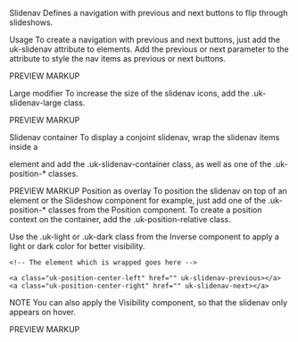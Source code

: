 

Slidenav
Defines a navigation with previous and next buttons to flip through slideshows.

Usage
To create a navigation with previous and next buttons, just add the uk-slidenav attribute to <a> elements. Add the previous or next parameter to the attribute to style the nav items as previous or next buttons.

<a href="" uk-slidenav-next></a>
<a href="" uk-slidenav-previous></a>
PREVIEW
MARKUP
 
Large modifier
To increase the size of the slidenav icons, add the .uk-slidenav-large class.

<a href="" class="uk-slidenav-large" uk-slidenav-next></a>
<a href="" class="uk-slidenav-large" uk-slidenav-previous></a>
PREVIEW
MARKUP
 
Slidenav container
To display a conjoint slidenav, wrap the slidenav items inside a <div> element and add the .uk-slidenav-container class, as well as one of the .uk-position-* classes.

<div class="uk-slidenav-container">
    <a href="" uk-slidenav-previous></a>
    <a href="" uk-slidenav-next></a>
</div>
PREVIEW
MARKUP
Position as overlay
To position the slidenav on top of an element or the Slideshow component for example, just add one of the .uk-position-* classes from the Position component. To create a position context on the container, add the .uk-position-relative class.

Use the .uk-light or .uk-dark class from the Inverse component to apply a light or dark color for better visibility.

<div class="uk-position-relative uk-light">

    <!-- The element which is wrapped goes here -->

    <a class="uk-position-center-left" href="" uk-slidenav-previous></a>
    <a class="uk-position-center-right" href="" uk-slidenav-next></a>

</div>
NOTE You can also apply the Visibility component, so that the slidenav only appears on hover.

PREVIEW
MARKUP

